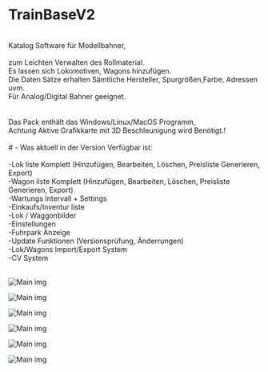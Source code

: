 # TrainBaseV2<br>
<br>
Katalog Software für Modellbahner,<br>
<br>
zum Leichten Verwalten des Rollmaterial.<br>
Es lassen sich Lokomotiven, Wagons hinzufügen.<br>
Die Daten Sätze erhalten Sämtliche Hersteller, Spurgrößen,Farbe, Adressen uvm.<br>
Für Analog/Digital Bahner geeignet.<br>
<br>
<br>
Das Pack enthält das Windows/Linux/MacOS Programm,<br>
Achtung Aktive Grafikkarte mit 3D Beschleunigung wird Benötigt.!<br>
<br>
# - Was aktuell in der Version Verfügbar ist:<br>
<br>
-Lok liste Komplett (Hinzufügen, Bearbeiten, Löschen, Preisliste Generieren, Export)<br>
-Wagon liste Komplett (Hinzufügen, Bearbeiten, Löschen, Preisliste Generieren, Export)<br>
-Wartungs Intervall + Settings<br>
-Einkaufs/Inventur liste <br>
-Lok / Waggonbilder<br>
-Einstellungen<br>
-Fuhrpark Anzeige<br>
-Update Funktionen (Versionsprüfung, Änderrungen)<br>
-Lok/Wagons Import/Export System<br>
-CV System<br><br>

![Main img](https://scontent-ber1-1.xx.fbcdn.net/v/t1.0-9/53092875_2255000228154908_550352883061620736_o.jpg?_nc_cat=101&_nc_ht=scontent-ber1-1.xx&oh=ca5e7650590213b946b6fd8a2db2e1d0&oe=5D1797BB)

![Main img](https://scontent-ber1-1.xx.fbcdn.net/v/t1.0-9/52991385_2255000271488237_4879240615289683968_o.jpg?_nc_cat=105&_nc_ht=scontent-ber1-1.xx&oh=b660028c152b5472aac1158421b36565&oe=5CDF7CAE)

![Main img](https://scontent-ber1-1.xx.fbcdn.net/v/t1.0-9/49678697_2222633034724961_5948517021921574912_o.jpg?_nc_cat=105&_nc_ht=scontent-ber1-1.xx&oh=9b49db3d0e3d59da1d5a852d26ebdeec&oe=5CE9C481)

![Main img](https://scontent-ber1-1.xx.fbcdn.net/v/t1.0-9/50294527_2222633021391629_8252840269842481152_o.jpg?_nc_cat=105&_nc_ht=scontent-ber1-1.xx&oh=ed61917f28d3f4d2d32b893b1d46db5e&oe=5D2679F9)

![Main img](https://scontent-ber1-1.xx.fbcdn.net/v/t1.0-9/49937745_2222632964724968_1356897064931295232_o.jpg?_nc_cat=110&_nc_ht=scontent-ber1-1.xx&oh=d4342123251304b3b2a2038c76ada97d&oe=5CE589B1)

![Main img](https://scontent-ber1-1.xx.fbcdn.net/v/t1.0-9/51378898_2255000204821577_4217713491613581312_o.jpg?_nc_cat=107&_nc_ht=scontent-ber1-1.xx&oh=f03cc388d87741c41814db71adca7c25&oe=5CE23311)
